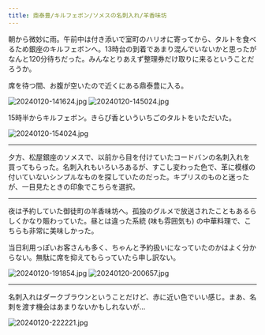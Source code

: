 ```yaml
---
title: 鼎泰豊/キルフェボン/ソメスの名刺入れ/羊香味坊
---
```


朝から微妙に雨。午前中は付き添いで室町のハリオに寄ってから、タルトを食べるため銀座のキルフェボンへ。13時台の到着であまり混んでいないかと思ったがなんと120分待ちだった。みんなとりあえず整理券だけ取りに来るということだろうか。

席を待つ間、お腹が空いたので近くにある鼎泰豊に入る。

![20240120-141624.jpg](https://ceshmina-photos.s3.ap-northeast-1.amazonaws.com/medium/202401/20240120-141624.jpg)
![20240120-145024.jpg](https://ceshmina-photos.s3.ap-northeast-1.amazonaws.com/medium/202401/20240120-145024.jpg)

15時半からキルフェボン。きらぴ香といういちごのタルトをいただいた。

![20240120-154024.jpg](https://ceshmina-photos.s3.ap-northeast-1.amazonaws.com/medium/202401/20240120-154024.jpg)

---

夕方、松屋銀座のソメスで、以前から目を付けていたコードバンの名刺入れを買ってもらった。名刺入れもいろいろあるが、すこし変わった色で、革に模様の付いていないシンプルなものを探していたのだった。キプリスのものと迷ったが、一目見たときの印象でこちらを選択。

---

夜は予約していた御徒町の羊香味坊へ。孤独のグルメで放送されたこともあるらしくかなり賑わっていた。昼とは違った系統 (味も雰囲気も) の中華料理で、こちらも非常に美味しかった。

当日利用っぽいお客さんも多く、ちゃんと予約扱いになっていたのかはよく分からない。無駄に席を抑えてもらっていたら申し訳ない。

![20240120-191854.jpg](https://ceshmina-photos.s3.ap-northeast-1.amazonaws.com/medium/202401/20240120-191854.jpg)
![20240120-200657.jpg](https://ceshmina-photos.s3.ap-northeast-1.amazonaws.com/medium/202401/20240120-200657.jpg)

---

名刺入れはダークブラウンということだけど、赤に近い色でいい感じ。まあ、名刺を渡す機会はあまりないかもしれないが...

![20240120-222221.jpg](https://ceshmina-photos.s3.ap-northeast-1.amazonaws.com/medium/202401/20240120-222221.jpg)